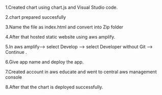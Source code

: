
1.Created chart using chart.js and Visual Studio code.


2.chart prepared succesfully


3.Name the file as index.html and convert into Zip folder


4.After that hosted static website using aws amplify.


5.In aws amplify--> select Develop --> select Developer without Git --> Continue .


6.Give app name and deploy the app.


7.Created account in aws educate and went to central aws management console


8.After that the chart is deployed successfully.
